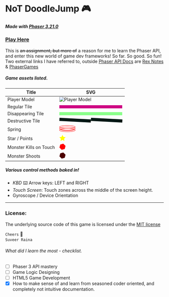 # NoT DoodleJump :video_game:
##### Made with [Phaser 3.21.0](https://github.com/photonstorm/phaser)
### [Play Here](https://suveer-r.github.io/NotDoodleJump-With-Phaser/)

This is ~~an assignment, but more of~~ a reason for me to learn the Phaser API, and enter this new world of game dev frameworks! So far. So good. So fun! <br>
Two external links I have referred to, outside [Phaser API Docs](https://photonstorm.github.io/phaser3-docs/index.html) are [Rex Notes](https://rexrainbow.github.io/phaser3-rex-notes/docs/site/index.html) &  [PhaserGames](https://phasergames.com/)

##### _Game assets listed._

Title | SVG
------------ | -------------
Player Model | ![Player Model](assets/player-01.svg)
Regular Tile | ![Normal Tile](assets/tile-n-01.svg)
Disappearing Tile | ![Disappearing Tile](assets/tile-d-01.svg)
Destructive Tile | ![Destryuctive Tile](assets/tile-b-01.svg)
Spring | ![Spring](assets/spring.svg)
Star / Points | ![Stars](assets/star-01.svg)
Monster Kills on Touch | ![enemy - n](assets/enemy-n-01.svg)
Monster Shoots | ![enemy - s](assets/enemy-s-01.svg)

##### _Various control methods baked in!_
* _KBD_ :keyboard: Arrow keys: LEFT and RIGHT
* _Touch Screen_: Touch zones across the middle of the screen height.
* Gyroscope / Device Orientation

---
### License:
 The underlying source code of this game is licensed under the [MIT license](https://github.com/suveer-r/NotDoodleJump-With-Phaser/blob/master/LICENSE)

`Cheers` :wave:<br>
`Suveer Raina`

 ###### What did I learn the most - checklist.
- [ ] Phaser 3 API mastery
- [ ] Game Logic Designing
- [ ] HTML5 Game Development 
- [x] How to make sense of and learn from seasoned coder oriented, and completely not intuitive documentation.
